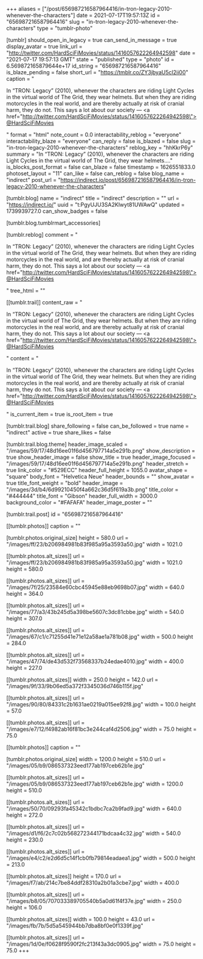 +++
aliases = ["/post/656987216587964416/in-tron-legacy-2010-whenever-the-characters"]
date = 2021-07-17T19:57:13Z
id = "656987216587964416"
slug = "in-tron-legacy-2010-whenever-the-characters"
type = "tumblr-photo"

[tumblr]
should_open_in_legacy = true
can_send_in_message = true
display_avatar = true
link_url = "http://twitter.com/HardSciFiMovies/status/1416057622264942598"
date = "2021-07-17 19:57:13 GMT"
state = "published"
type = "photo"
id = 6.569872165879644e+17
id_string = "656987216587964416"
is_blaze_pending = false
short_url = "https://tmblr.co/ZY3jbyaU5cI2ii00"
caption = "<p>In “TRON: Legacy” (2010), whenever the characters are riding Light Cycles in the virtual world of The Grid, they wear helmets. But when they are riding motorcycles in the real world, and are thereby actually at risk of cranial harm, they do not. This says a lot about our society — <a href=\"http://twitter.com/HardSciFiMovies/status/1416057622264942598\">@HardSciFiMovies</a></p>"
format = "html"
note_count = 0.0
interactability_reblog = "everyone"
interactability_blaze = "everyone"
can_reply = false
is_blazed = false
slug = "in-tron-legacy-2010-whenever-the-characters"
reblog_key = "hhKkrP6y"
summary = "In “TRON: Legacy” (2010), whenever the characters are riding Light Cycles in the virtual world of The Grid, they wear helmets...."
is_blocks_post_format = false
can_blaze = false
timestamp = 1626551833.0
photoset_layout = "11"
can_like = false
can_reblog = false
blog_name = "indirect"
post_url = "https://indirect.io/post/656987216587964416/in-tron-legacy-2010-whenever-the-characters"

[tumblr.blog]
name = "indirect"
title = "indirect"
description = ""
url = "https://indirect.io/"
uuid = "t:PgyUJU3SA2Klwyt81UWAwQ"
updated = 1739939727.0
can_show_badges = false

[tumblr.blog.tumblrmart_accessories]

[tumblr.reblog]
comment = "<p>In “TRON: Legacy” (2010), whenever the characters are riding Light Cycles in the virtual world of The Grid, they wear helmets. But when they are riding motorcycles in the real world, and are thereby actually at risk of cranial harm, they do not. This says a lot about our society — <a href=\"http://twitter.com/HardSciFiMovies/status/1416057622264942598\">@HardSciFiMovies</a></p>"
tree_html = ""

[[tumblr.trail]]
content_raw = "<p>In “TRON: Legacy” (2010), whenever the characters are riding Light Cycles in the virtual world of The Grid, they wear helmets. But when they are riding motorcycles in the real world, and are thereby actually at risk of cranial harm, they do not. This says a lot about our society — <a href=\"http://twitter.com/HardSciFiMovies/status/1416057622264942598\">@HardSciFiMovies</a></p>"
content = "<p>In &ldquo;TRON: Legacy&rdquo; (2010), whenever the characters are riding Light Cycles in the virtual world of The Grid, they wear helmets. But when they are riding motorcycles in the real world, and are thereby actually at risk of cranial harm, they do not. This says a lot about our society &mdash; <a href=\"http://twitter.com/HardSciFiMovies/status/1416057622264942598\">@HardSciFiMovies</a></p>"
is_current_item = true
is_root_item = true

[tumblr.trail.blog]
share_following = false
can_be_followed = true
name = "indirect"
active = true
share_likes = false

[tumblr.trail.blog.theme]
header_image_scaled = "/images/59/17/48d16ee01f6d456797714a5e291b.png"
show_description = true
show_header_image = false
show_title = true
header_image_focused = "/images/59/17/48d16ee01f6d456797714a5e291b.png"
header_stretch = true
link_color = "#529ECC"
header_full_height = 1055.0
avatar_shape = "square"
body_font = "Helvetica Neue"
header_bounds = ""
show_avatar = true
title_font_weight = "bold"
header_image = "/images/3d/b4/6d99210450f4a662c36d5f619a3b.png"
title_color = "#444444"
title_font = "Gibson"
header_full_width = 3000.0
background_color = "#FAFAFA"
header_image_poster = ""

[tumblr.trail.post]
id = "656987216587964416"

[[tumblr.photos]]
caption = ""

[tumblr.photos.original_size]
height = 580.0
url = "/images/ff/23/b206984981b83f985a95a3593a50.jpg"
width = 1021.0

[[tumblr.photos.alt_sizes]]
url = "/images/ff/23/b206984981b83f985a95a3593a50.jpg"
width = 1021.0
height = 580.0

[[tumblr.photos.alt_sizes]]
url = "/images/7f/25/23584e60cbc45945e88eb9698b07.jpg"
width = 640.0
height = 364.0

[[tumblr.photos.alt_sizes]]
url = "/images/77/a3/43b245d5a398be5607c3dc81cbbe.jpg"
width = 540.0
height = 307.0

[[tumblr.photos.alt_sizes]]
url = "/images/67/c1/c71255d41e71e12a58ae1a781b08.jpg"
width = 500.0
height = 284.0

[[tumblr.photos.alt_sizes]]
url = "/images/47/74/de43d532f73568337b24edae4010.jpg"
width = 400.0
height = 227.0

[[tumblr.photos.alt_sizes]]
width = 250.0
height = 142.0
url = "/images/9f/33/9b06ed5a372f3345036d746b115f.jpg"

[[tumblr.photos.alt_sizes]]
url = "/images/90/80/84331c2b1631ae0219a015ee92f8.jpg"
width = 100.0
height = 57.0

[[tumblr.photos.alt_sizes]]
url = "/images/e7/12/f4982ab16f81bc3e244caf4d2506.jpg"
width = 75.0
height = 75.0

[[tumblr.photos]]
caption = ""

[tumblr.photos.original_size]
width = 1200.0
height = 510.0
url = "/images/05/b9/086537323eed177ab197ceb62b1e.jpg"

[[tumblr.photos.alt_sizes]]
url = "/images/05/b9/086537323eed177ab197ceb62b1e.jpg"
width = 1200.0
height = 510.0

[[tumblr.photos.alt_sizes]]
url = "/images/50/70/09293fa45342c1bdbc7ca2b9fad9.jpg"
width = 640.0
height = 272.0

[[tumblr.photos.alt_sizes]]
url = "/images/d1/f6/2c7c02b568272344171bdcaa4c32.jpg"
width = 540.0
height = 230.0

[[tumblr.photos.alt_sizes]]
url = "/images/e4/c2/e2d6d5c14f1cb0fb79814eadaea1.jpg"
width = 500.0
height = 213.0

[[tumblr.photos.alt_sizes]]
height = 170.0
url = "/images/f7/ab/214c7be84ddf28310a2b01a3cbe7.jpg"
width = 400.0

[[tumblr.photos.alt_sizes]]
url = "/images/b8/05/707033389705540b5a0d61f4f37e.jpg"
width = 250.0
height = 106.0

[[tumblr.photos.alt_sizes]]
width = 100.0
height = 43.0
url = "/images/fb/7b/5d5a545944bb7dba8bf0e0f1339f.jpg"

[[tumblr.photos.alt_sizes]]
url = "/images/1d/0e/f0628f9590f2fc213f43a3dc0905.jpg"
width = 75.0
height = 75.0
+++
